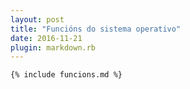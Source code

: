 ```yaml
---
layout: post
title: "Funcións do sistema operativo"
date: 2016-11-21
plugin: markdown.rb
---
```



    {% include funcions.md %}
